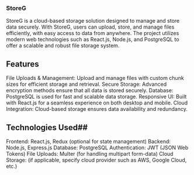 ### StoreG ####
StoreG is a cloud-based storage solution designed to manage and store data securely. With StoreG, users can upload, store, and manage files efficiently, with easy access to data from anywhere. The project utilizes modern web technologies such as React.js, Node.js, and PostgreSQL to offer a scalable and robust file storage system.

## Features ##
File Uploads & Management: Upload and manage files with custom chunk sizes for efficient storage and retrieval.
Secure Storage: Advanced encryption methods ensure that all data is stored securely.
Database: PostgreSQL is used for fast and scalable data storage.
Responsive UI: Built with React.js for a seamless experience on both desktop and mobile.
Cloud Integration: Cloud-based storage ensures data availability and redundancy.
## Technologies Used##
Frontend: React.js, Redux (optional for state management)
Backend: Node.js, Express.js
Database: PostgreSQL
Authentication: JWT (JSON Web Tokens)
File Uploads: Multer (for handling multipart form-data)
Cloud Storage: (if applicable, specify cloud provider such as AWS, Google Cloud, etc.)
